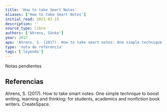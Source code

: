 ```yaml
---
title: 'How to take Smart Notes'
aliases: ['How to take Smart Notes']
initial_read: 2021-01-15
description: ''
source_type: libro
authors: ['Ahrens, Sönke']
year: 2017
apa: 'Ahrens, S. (2017). How to take smart notes: One simple technique to boost writing, learning and thinking: for students, academics and nonfiction book writers. CreateSpace.'
type: 'nota de referencia'
tags: ['leyendo']
---
```


Notas pendientes

## Referencias

Ahrens, S. (2017). How to take smart notes: One simple technique to boost writing, learning and thinking: for students, academics and nonfiction book writers. CreateSpace.